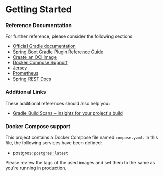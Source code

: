 # Getting Started

### Reference Documentation
For further reference, please consider the following sections:

* [Official Gradle documentation](https://docs.gradle.org)
* [Spring Boot Gradle Plugin Reference Guide](https://docs.spring.io/spring-boot/docs/3.2.0/gradle-plugin/reference/html/)
* [Create an OCI image](https://docs.spring.io/spring-boot/docs/3.2.0/gradle-plugin/reference/html/#build-image)
* [Docker Compose Support](https://docs.spring.io/spring-boot/docs/3.2.0/reference/htmlsingle/index.html#features.docker-compose)
* [Jersey](https://docs.spring.io/spring-boot/docs/3.2.0/reference/htmlsingle/index.html#web.servlet.jersey)
* [Prometheus](https://docs.spring.io/spring-boot/docs/3.2.0/reference/htmlsingle/index.html#actuator.metrics.export.prometheus)
* [Spring REST Docs](https://docs.spring.io/spring-restdocs/docs/current/reference/html5/)

### Additional Links
These additional references should also help you:

* [Gradle Build Scans – insights for your project's build](https://scans.gradle.com#gradle)

### Docker Compose support
This project contains a Docker Compose file named `compose.yaml`.
In this file, the following services have been defined:

* postgres: [`postgres:latest`](https://hub.docker.com/_/postgres)

Please review the tags of the used images and set them to the same as you're running in production.

